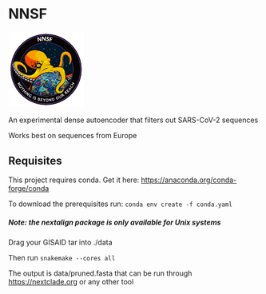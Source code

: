 # NNSF
<img src="https://github.com/bitbyte2015/ncov-sequence-filter/raw/main/NNSF.png" width="30%" height="30%">

An experimental dense autoencoder that filters out SARS-CoV-2 sequences

Works best on sequences from Europe

## Requisites

This project requires conda. Get it here: https://anaconda.org/conda-forge/conda

To download the prerequisites run: `conda env create -f conda.yaml`

##### Note: the nextalign package is only available for Unix systems

Drag your GISAID tar into ./data

Then run `snakemake --cores all`

The output is data/pruned.fasta that can be run through https://nextclade.org or any other tool
